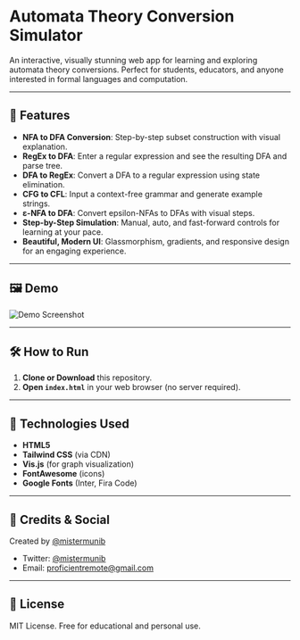# Automata Theory Conversion Simulator

An interactive, visually stunning web app for learning and exploring automata theory conversions. Perfect for students, educators, and anyone interested in formal languages and computation.

---

## 🚀 Features

- **NFA to DFA Conversion**: Step-by-step subset construction with visual explanation.
- **RegEx to DFA**: Enter a regular expression and see the resulting DFA and parse tree.
- **DFA to RegEx**: Convert a DFA to a regular expression using state elimination.
- **CFG to CFL**: Input a context-free grammar and generate example strings.
- **ε-NFA to DFA**: Convert epsilon-NFAs to DFAs with visual steps.
- **Step-by-Step Simulation**: Manual, auto, and fast-forward controls for learning at your pace.
- **Beautiful, Modern UI**: Glassmorphism, gradients, and responsive design for an engaging experience.

---

## 🖼️ Demo

![Demo Screenshot](demo-screenshot.png)

---

## 🛠️ How to Run

1. **Clone or Download** this repository.
2. **Open `index.html`** in your web browser (no server required).

---

## 🧰 Technologies Used

- **HTML5**
- **Tailwind CSS** (via CDN)
- **Vis.js** (for graph visualization)
- **FontAwesome** (icons)
- **Google Fonts** (Inter, Fira Code)

---

## 🙌 Credits & Social

Created by [@mistermunib](https://github.com/mistermunib)

- Twitter: [@mistermunib](https://twitter.com/mistermunib)
- Email: [proficientremote@gmail.com](mailto:proficientremote@gmail.com)

---

## 📄 License

MIT License. Free for educational and personal use. 
